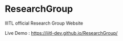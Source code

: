 # ResearchGroup
IIITL official Research Group Website

Live Demo : https://iiitl-dev.github.io/ResearchGroup/
